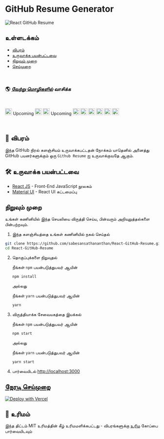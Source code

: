 # GitHub Resume Generator

![React GitHub Resume](../src/assets/readme/screenshot.png)

## உள்ளடக்கம்

- [விபரம்](#-விபரம்)
- [உருவாக்க பயன்பட்டவை](#-உருவாக்க-பயன்பட்டவை)
- [நிறுவும் முறை](#நிறுவும்-முறை)
- [செய்முறை](#நேரடி-செய்முறை)

<br>

### 🌎 _[வேற்று மொழிகளில்](./Translations.md) வாசிக்க_

<br>

<kbd>[<img title="Deutsch" alt="Deutsch" src="https://cdn.staticaly.com/gh/hjnilsson/country-flags/master/svg/de.svg" width="22">](./translations/README.de.md)</kbd> Upcoming
<kbd>[<img title="Español" alt="Español" src="https://cdn.staticaly.com/gh/hjnilsson/country-flags/master/svg/es.svg" width="22">](./translations/README.es.md)</kbd>
<kbd>[<img title="Français" alt="Français" src="https://cdn.staticaly.com/gh/hjnilsson/country-flags/master/svg/fr.svg" width="22">](./translations/README.fr.md)</kbd> Upcoming
<kbd>[<img title="Shqip" alt="Shqip" src="https://cdn.staticaly.com/gh/hjnilsson/country-flags/master/svg/br.svg" width="22">](./translations/README.pt_br.md)</kbd>
<kbd>[<img title="Ukrainian" alt="Ukrainian" src="https://cdn.staticaly.com/gh/hjnilsson/country-flags/master/svg/ua.svg" width="22">](./translations/README.ua.md)</kbd>
<kbd>[<img title="Russian" alt="Russian" src="https://cdn.staticaly.com/gh/hjnilsson/country-flags/master/svg/ru.svg" width="22">](./translations/README.ru.md)</kbd>
<kbd>[<img title="Italiano" alt="Italiano" src="https://cdn.staticaly.com/gh/hjnilsson/country-flags/master/svg/it.svg" width="22">](./translations/README.it.md)</kbd>
<kbd>[<img title="India-Telugu" alt="India-Telugu" src="https://cdn.staticaly.com/gh/hjnilsson/country-flags/master/svg/in.svg" width="22">](./translations/README.te.md)</kbd>
<kbd>[<img title="Čeština" alt="Čeština" src="https://cdn.staticaly.com/gh/hjnilsson/country-flags/master/svg/cz.svg" width="22">](./translations/README.cs.md)</kbd>

<br>

## 🤔 விபரம்

இந்த GitHub நிரல் களஞ்சியம் உருவாக்கபட்டதன் நோக்கம் யாதெனில் அனைத்து GitHub பயனர்களுக்கும் ஒரு `Github Resume` ஐ உருவாக்குவதே ஆகும்.

## 🛠️ உருவாக்க பயன்பட்டவை

- [React JS](https://reactjs.org/) - Front-End JavaScript நூலகம்
- [Material UI](https://material-ui.com/) - React UI கட்டமைப்பு

## நிறுவும் முறை

உங்கள் கணினியில் இந்த செயலியை விருத்தி செய்ய, பின்வரும் அறிவுறுத்தல்களை பின்பற்றவும்.

1. இந்த களஞ்சியத்தை உங்கள் கணினியில் நகல் செய்தல்

```bash
git clone https://github.com/sabesansathananthan/React-GitHub-Resume.git
cd React-GitHub-Resume
```

2. தொகுப்புக்களை நிறுவுதல்

   நீங்கள் `npm` பயன்படுத்துபவர் ஆயின்

   ```bash
   npm install
   ```

   அல்லது

   நீங்கள் `yarn` பயன்படுத்துபவர் ஆயின்

   ```bash
   yarn
   ```

3. விருத்தியாக்க சேவையகத்தை இயக்கல்

   நீங்கள் `npm` பயன்படுத்துபவர் ஆயின்

   ```bash
   npm start
   ```

   அல்லது

   நீங்கள் `yarn` பயன்படுத்துபவர் ஆயின்

   ```bash
   yarn start
   ```

4. பார்வையிடல் <http://localhost:3000>

## [நேரடி செய்முறை](https://react-github-resume.vercel.app/)

[![Deploy with Vercel](https://vercel.com/button)](https://vercel.com/new/git/external?repository-url=https://github.com/sabesansathananthan/React-GitHub-Resume)

## 📄 உரிமம்

இந்த திட்டம் MIT உரிமத்தின் கீழ் உரிமமளிக்கபட்டது - விபரங்களுக்கு [உரிம](../LICENSE) கோப்பை பார்வையிடவும்
